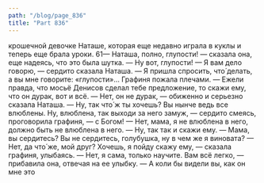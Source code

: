 ```yaml
---
path: "/blog/page_836"
title: "Part 836"
---
```


 крошечной девочке Наташе, которая еще недавно играла в куклы и теперь еще брала уроки.
61— Наташа, полно, глупости! — сказала она, еще надеясь, что это была шутка.
— Ну вот, глупости! — Я вам дело говорю, — сердито сказала Наташа. — Я пришла спросить, что́ делать, а вы мне говорите: «глупости»...
Графиня пожала плечами.
— Ежели правда, что мосьё Денисов сделал тебе предложение, то скажи ему, что он дурак, вот и всё.
— Нет, он не дурак, — обиженно и серьезно сказала Наташа.
— Ну, так что́ ж ты хочешь? Вы нынче ведь все влюблены. Ну, влюблена, так выходи за него замуж, — сердито смеясь, проговорила графиня, — с Богом!
— Нет, мама, я не влюблена в него, должно быть не влюблена в него.
— Ну, так так и скажи ему.
— Мама, вы сердитесь? Вы не сердитесь, голубушка, ну в чем же я виновата?
— Нет, да что́ же, мой друг? Хочешь, я пойду скажу ему, — сказала графиня, улыбаясь.
— Нет, я сама, только научите. Вам всё легко, — прибавила она, отвечая на ее улыбку. — А коли бы видели вы, как он мне это

